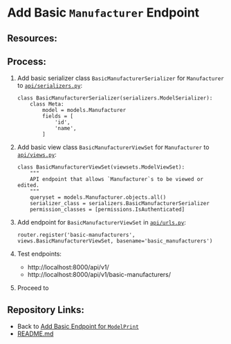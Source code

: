 # Add Basic `Manufacturer` Endpoint

## Resources:

## Process:

1. Add basic serializer class `BasicManufacturerSerializer` for `Manufacturer` to [`api/serializers.py`](../api/serializers.py):
    ```
    class BasicManufacturerSerializer(serializers.ModelSerializer):
        class Meta:
            model = models.Manufacturer
            fields = [
                'id',
                'name',
            ]
    ```

1. Add basic view class `BasicManufacturerViewSet` for `Manufacturer` to [`api/views.py`](../api/views.py):
    ```
    class BasicManufacturerViewSet(viewsets.ModelViewSet):
        """
        API endpoint that allows `Manufacturer`s to be viewed or edited.
        """
        queryset = models.Manufacturer.objects.all()
        serializer_class = serializers.BasicManufacturerSerializer
        permission_classes = [permissions.IsAuthenticated]
    ```

1. Add endpoint for `BasicManufacturerViewSet` in [`api/urls.py`](../api/urls.py):
    ```
    router.register('basic-manufacturers', views.BasicManufacturerViewSet, basename='basic_manufacturers')
    ```

1. Test endpoints:
    * http://localhost:8000/api/v1/
    * http://localhost:8000/api/v1/basic-manufacturers/

1. Proceed to []()

## Repository Links:
* Back to [Add Basic Endpoint for `ModelPrint`](./19_add_basic_endpoint_for_model_print.md)
* [README.md](../README.md)